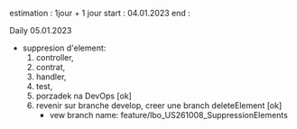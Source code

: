 estimation : 1jour + 1 jour 
start : 04.01.2023
end : 


Daily 05.01.2023
- suppresion d'element:
    1. controller,
    2.  contrat, 
    3. handler, 
    4. test, 
    5. porzadek na DevOps [ok]
    6. revenir sur branche develop, creer une branch deleteElement [ok]
        - vew branch name: feature/lbo_US261008_SuppressionElements